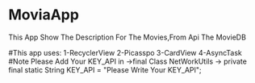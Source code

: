 # MoviaApp
This App Show The Description For The Movies,From Api The MovieDB 

#This app uses:
1-RecyclerView
2-Picasspo
3-CardView
4-AsyncTask
#Note
Please Add Your KEY_API in ->final Class NetWorkUtils -> private final static String KEY_API = "Please Write Your KEY_API";
